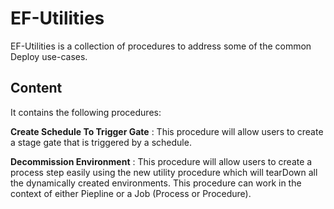 # EF-Utilities

EF-Utilities is a collection of procedures to address some of the common Deploy use-cases.

## Content

It contains the following procedures:

**Create Schedule To Trigger Gate**
 : This procedure will allow users to create a stage gate that is triggered by a schedule.

**Decommission Environment**
 : This procedure will allow users to create a process step easily using the new utility procedure which will tearDown all the dynamically created environments. This procedure can work in the context of either Piepline or a Job (Process or Procedure).

